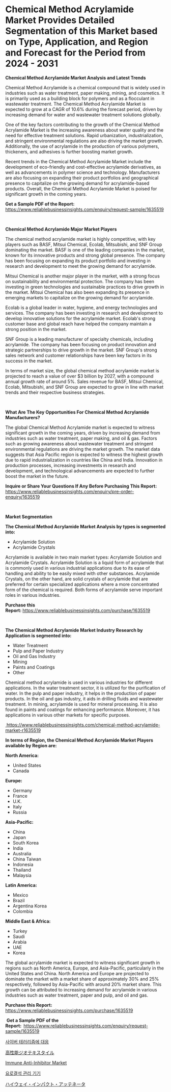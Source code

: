 <p><h1>Chemical Method Acrylamide Market Provides Detailed Segmentation of this Market based on Type, Application, and Region and Forecast for the Period from 2024 - 2031</h1></p><p><strong>Chemical Method Acrylamide Market Analysis and Latest Trends</strong></p>
<p><p>Chemical Method Acrylamide is a chemical compound that is widely used in industries such as water treatment, paper making, mining, and cosmetics. It is primarily used as a building block for polymers and as a flocculant in wastewater treatment. The Chemical Method Acrylamide Market is expected to grow at a CAGR of 10.6% during the forecast period, driven by increasing demand for water and wastewater treatment solutions globally.</p><p>One of the key factors contributing to the growth of the Chemical Method Acrylamide Market is the increasing awareness about water quality and the need for effective treatment solutions. Rapid urbanization, industrialization, and stringent environmental regulations are also driving the market growth. Additionally, the use of acrylamide in the production of various polymers, thickeners, and adhesives is further boosting market growth.</p><p>Recent trends in the Chemical Method Acrylamide Market include the development of eco-friendly and cost-effective acrylamide derivatives, as well as advancements in polymer science and technology. Manufacturers are also focusing on expanding their product portfolios and geographical presence to capitalize on the growing demand for acrylamide-based products. Overall, the Chemical Method Acrylamide Market is poised for significant growth in the coming years.</p></p>
<p><strong>Get a Sample PDF of the Report:&nbsp;</strong> <a href="https://www.reliablebusinessinsights.com/enquiry/request-sample/1635519">https://www.reliablebusinessinsights.com/enquiry/request-sample/1635519</a></p>
<p>&nbsp;</p>
<p><strong>Chemical Method Acrylamide Major Market Players</strong></p>
<p><p>The chemical method acrylamide market is highly competitive, with key players such as BASF, Mitsui Chemical, Ecolab, Mitsubishi, and SNF Group dominating the market. BASF is one of the leading companies in the market, known for its innovative products and strong global presence. The company has been focusing on expanding its product portfolio and investing in research and development to meet the growing demand for acrylamide.</p><p>Mitsui Chemical is another major player in the market, with a strong focus on sustainability and environmental protection. The company has been investing in green technologies and sustainable practices to drive growth in the market. Mitsui Chemical has also been expanding its presence in emerging markets to capitalize on the growing demand for acrylamide.</p><p>Ecolab is a global leader in water, hygiene, and energy technologies and services. The company has been investing in research and development to develop innovative solutions for the acrylamide market. Ecolab's strong customer base and global reach have helped the company maintain a strong position in the market.</p><p>SNF Group is a leading manufacturer of specialty chemicals, including acrylamide. The company has been focusing on product innovation and strategic partnerships to drive growth in the market. SNF Group's strong sales network and customer relationships have been key factors in its success in the market.</p><p>In terms of market size, the global chemical method acrylamide market is projected to reach a value of over $3 billion by 2027, with a compound annual growth rate of around 5%. Sales revenue for BASF, Mitsui Chemical, Ecolab, Mitsubishi, and SNF Group are expected to grow in line with market trends and their respective business strategies.</p></p>
<p>&nbsp;</p>
<p><strong>What Are The Key Opportunities For Chemical Method Acrylamide Manufacturers?</strong></p>
<p><p>The global Chemical Method Acrylamide market is expected to witness significant growth in the coming years, driven by increasing demand from industries such as water treatment, paper making, and oil & gas. Factors such as growing awareness about wastewater treatment and stringent environmental regulations are driving the market growth. The market data suggests that Asia Pacific region is expected to witness the highest growth due to rapid industrialization in countries like China and India. Innovation in production processes, increasing investments in research and development, and technological advancements are expected to further boost the market in the future.</p></p>
<p><strong>Inquire or Share Your Questions If Any Before Purchasing This Report:</strong> <a href="https://www.reliablebusinessinsights.com/enquiry/pre-order-enquiry/1635519">https://www.reliablebusinessinsights.com/enquiry/pre-order-enquiry/1635519</a></p>
<p>&nbsp;</p>
<p><strong>Market Segmentation</strong></p>
<p><strong>The Chemical Method Acrylamide Market Analysis by types is segmented into:</strong></p>
<p><ul><li>Acrylamide Solution</li><li>Acrylamide Crystals</li></ul></p>
<p><p>Acrylamide is available in two main market types: Acrylamide Solution and Acrylamide Crystals. Acrylamide Solution is a liquid form of acrylamide that is commonly used in various industrial applications due to its ease of handling and ability to be easily mixed with other substances. Acrylamide Crystals, on the other hand, are solid crystals of acrylamide that are preferred for certain specialized applications where a more concentrated form of the chemical is required. Both forms of acrylamide serve important roles in various industries.</p></p>
<p><strong>Purchase this Report:&nbsp;</strong><a href="https://www.reliablebusinessinsights.com/purchase/1635519">https://www.reliablebusinessinsights.com/purchase/1635519</a></p>
<p>&nbsp;</p>
<p><strong>The Chemical Method Acrylamide Market Industry Research by Application is segmented into:</strong></p>
<p><ul><li>Water Treatment</li><li>Pulp and Paper Industry</li><li>Oil and Gas Industry</li><li>Mining</li><li>Paints and Coatings</li><li>Other</li></ul></p>
<p><p>Chemical method acrylamide is used in various industries for different applications. In the water treatment sector, it is utilized for the purification of water. In the pulp and paper industry, it helps in the production of paper products. In the oil and gas industry, it aids in drilling fluids and wastewater treatment. In mining, acrylamide is used for mineral processing. It is also found in paints and coatings for enhancing performance. Moreover, it has applications in various other markets for specific purposes.</p></p>
<p><a href="https://www.reliablebusinessinsights.com/chemical-method-acrylamide-market-r1635519">&nbsp;https://www.reliablebusinessinsights.com/chemical-method-acrylamide-market-r1635519</a></p>
<p><strong>In terms of Region, the Chemical Method Acrylamide Market Players available by Region are:</strong></p>
<p>
    <p> <strong> North America: </strong>
        <ul>
            <li>United States</li>
            <li>Canada</li>
        </ul>
        </p> 
    <p> <strong> Europe: </strong>
        <ul>
            <li>Germany</li>
            <li>France</li>
            <li>U.K.</li>
            <li>Italy</li>
            <li>Russia</li>
        </ul>
        </p> 
    <p> <strong> Asia-Pacific: </strong>
        <ul>
            <li>China</li>
            <li>Japan</li>
            <li>South Korea</li>
            <li>India</li>
            <li>Australia</li>
            <li>China Taiwan</li>
            <li>Indonesia</li>
            <li>Thailand</li>
            <li>Malaysia</li>
        </ul>
        </p> 
    <p> <strong> Latin America: </strong>
        <ul>
            <li>Mexico</li>
            <li>Brazil</li>
            <li>Argentina Korea</li>
            <li>Colombia</li>
        </ul>
        </p> 
    <p> <strong> Middle East & Africa: </strong>
        <ul>
            <li>Turkey</li>
            <li>Saudi</li>
            <li>Arabia</li>
            <li>UAE</li>
            <li>Korea</li>
        </ul>
    </p>
    </p>
<p><p>The global acrylamide market is expected to witness significant growth in regions such as North America, Europe, and Asia-Pacific, particularly in the United States and China. North America and Europe are projected to dominate the market with a market share of approximately 30% and 25% respectively, followed by Asia-Pacific with around 20% market share. This growth can be attributed to increasing demand for acrylamide in various industries such as water treatment, paper and pulp, and oil and gas.</p></p>
<p><strong>Purchase this Report: </strong><a href="https://www.reliablebusinessinsights.com/purchase/1635519">https://www.reliablebusinessinsights.com/purchase/1635519</a></p>
<p>&nbsp;<strong>Get a Sample PDF of the Report:&nbsp;&nbsp;</strong><a href="https://www.reliablebusinessinsights.com/enquiry/request-sample/1635519">https://www.reliablebusinessinsights.com/enquiry/request-sample/1635519</a></p>
<p><strong></strong></p>
<p><p><a href="https://github.com/kein8762/Market-Research-Report-List-1/blob/main/114463783432.md">사이버 테러리즘에 대응</a></p><p><a href="https://github.com/SkylarDaniel70/Market-Research-Report-List-1/blob/main/986043292026.md">高性能ジオテキスタイル</a></p><p><a href="https://github.com/nicoletavirag/Market-Research-Report-List-3/blob/main/immune-anti-inhibitor-market.md">Immune Anti-Inhibitor Market</a></p><p><a href="https://medium.com/@brisamorar2023/%EC%9A%94%EB%A1%9C%EC%84%9D%EC%A6%9D-%EA%B4%80%EB%A6%AC-%EC%9E%A5%EC%B9%98-%EC%8B%9C%EC%9E%A5-%EB%B6%84%EC%84%9D-%EA%B7%B8%EC%9D%98-cagr-%EC%8B%9C%EC%9E%A5-%EC%84%B8%EB%B6%84%ED%99%94-%EB%B0%8F-%EC%84%B8%EA%B3%84-%EC%82%B0%EC%97%85-%EA%B0%9C%EC%9A%94-0971134a787b">요로결석 관리 기기</a></p><p><a href="https://github.com/RandallRunte2023/Market-Research-Report-List-1/blob/main/727427592025.md">ハイウェイ・インパクト・アッテネータ</a></p></p>